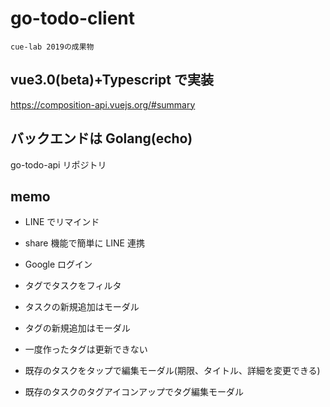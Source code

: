 # go-todo-client

```
cue-lab 2019の成果物
```

## vue3.0(beta)+Typescript で実装

https://composition-api.vuejs.org/#summary

## バックエンドは Golang(echo)

go-todo-api リポジトリ

## memo

- LINE でリマインド
- share 機能で簡単に LINE 連携
- Google ログイン

- タグでタスクをフィルタ
- タスクの新規追加はモーダル
- タグの新規追加はモーダル
- 一度作ったタグは更新できない
- 既存のタスクをタップで編集モーダル(期限、タイトル、詳細を変更できる)
- 既存のタスクのタグアイコンアップでタグ編集モーダル